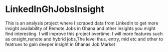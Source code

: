 # LinkedInGhJobsInsight
This is an analysis project where I scraped data from LinkedIn to get more insight availability of Remote Jobs in Ghana and other insights you might find interesting.
I will improve this project overtime. I will  more features such as onsight,remote and hybrid jobs,The level thus, entry, mid etc and other to featrues   to gain deeper insight in Ghanas Job Market

